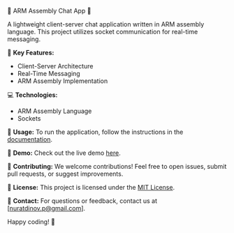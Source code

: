 🚀 ARM Assembly Chat App 🚀

A lightweight client-server chat application written in ARM assembly language. This project utilizes socket communication for real-time messaging.

🔧 **Key Features:**
- Client-Server Architecture
- Real-Time Messaging
- ARM Assembly Implementation

💻 **Technologies:**
- ARM Assembly Language
- Sockets

🚀 **Usage:**
To run the application, follow the instructions in the [documentation](link-to-docs).

🎥 **Demo:**
Check out the live demo [here](link-to-demo).

🤝 **Contributing:**
We welcome contributions! Feel free to open issues, submit pull requests, or suggest improvements.

📄 **License:**
This project is licensed under the [MIT License](https://github.com/Parakhatdin/arm-assembly-chat-app/blob/main/LICENSE).

📧 **Contact:**
For questions or feedback, contact us at [nuratdinov.p@gmail.com].

Happy coding! 🚀
